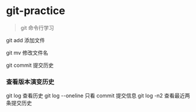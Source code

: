 # git-practice

> git 命令行学习

git add 添加文件

git mv 修改文件名

git commit 提交历史

### 查看版本演变历史
git log 查看历史
git log --oneline 只看 commit 提交信息
git log -n2 查看最近两条提交历史